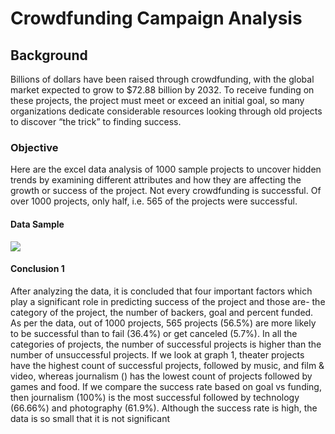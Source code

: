 # Crowdfunding Campaign Analysis

## Background
Billions of dollars have been raised through crowdfunding, with the global market expected to grow to $72.88 billion by 2032. To receive funding on these projects, the project must meet or exceed an initial goal, so many organizations dedicate considerable resources looking through old projects to discover “the trick” to finding success.

### Objective
Here are the excel data analysis of 1000 sample projects to uncover hidden trends by examining different attributes and how they are affecting the growth or success of the project. Not every crowdfunding is successful. Of over 1000 projects, only half, i.e. 565 of the projects were successful.

#### Data Sample
<img src="https://static.bc-edx.com/data/dl-1-2/m1/lms/img/FullTable.jpg">

#### Conclusion 1
After analyzing the data, it is concluded that four important factors which play a significant role in predicting success of the project and those are- the category of the project, the number of backers, goal and percent funded. As per the data, out of 1000 projects, 565 projects (56.5%) are more likely to be successful than to fail (36.4%) or get canceled (5.7%). In all the categories of projects, the number of successful projects is higher than the number of unsuccessful projects. If we look at graph 1, theater projects have the highest count of successful projects, followed by music, and film & video, whereas journalism () has the lowest count of projects followed by games and food. If we compare the success rate based on goal vs funding, then journalism (100%) is the most successful followed by technology (66.66%) and photography (61.9%). Although the success rate is high, the data is so small that it is not significant
